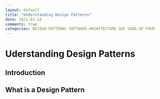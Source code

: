 ```yaml
---
layout: default
title: "Understanding Design Patterns"
date: 2021-02-24
comments: true
categories: DESIGN-PATTERNS SOFTWARE-ARCHITECTURE GOF GANG-OF-FOUR
---
```


# Uderstanding Design Patterns

## Introduction

## What is a Design Pattern
